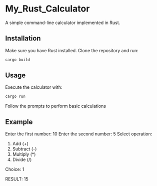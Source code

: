 # My_Rust_Calculator
A simple command-line calculator implemented in Rust.

## Installation

Make sure you have Rust installed. Clone the repository and run:

```bash
cargo build
```

## Usage

Execute the calculator with:

```bash
cargo run
```

Follow the prompts to perform basic calculations

## Example


Enter the first number: 10
Enter the second number: 5
Select operation:
1. Add (+)
2. Subtract (-)
3. Multiply (*)
4. Divide (/)

Choice: 1

RESULT: 15
